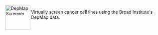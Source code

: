 <img align="left" width="80" height="80" src="https://user-images.githubusercontent.com/23715298/61896673-4f629b80-aeca-11e9-994d-6443f1165eaa.png" alt="DepMap Screener">

Virtually screen cancer cell lines using the Broad Institute's DepMap data.


